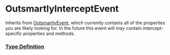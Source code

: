# OutsmartlyInterceptEvent

Inherits from [OutsmartlyEvent](OutsmartlyEvent.md), which currently contains all of the properties you are likely looking for. In the future this event will may contain intercept-specific properties and methods.

### [Type Definition](../../packages/core/src/public/types.ts#:~:text=class%20OutsmartlyInterceptEvent)
